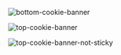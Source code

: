 
![bottom-cookie-banner](https://user-images.githubusercontent.com/5245264/102791620-2dab6380-439f-11eb-8c69-fce6e73099df.gif)

![top-cookie-banner](https://user-images.githubusercontent.com/5245264/102795871-50407b00-43a5-11eb-96e3-71707014809c.gif)

![top-cookie-banner-not-sticky](https://user-images.githubusercontent.com/5245264/102796783-ae219280-43a6-11eb-9159-5cf258540935.gif)
